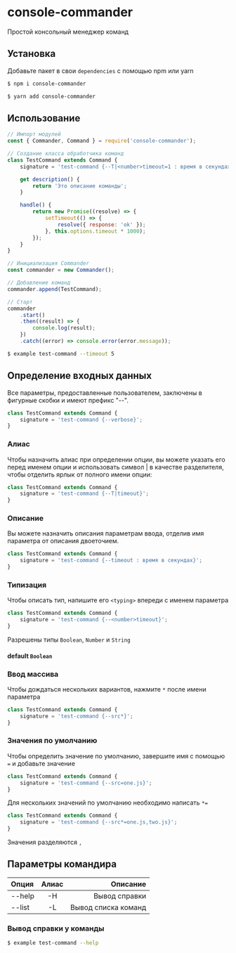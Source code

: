 # console-commander

Простой консольный менеджер команд

## Установка

Добавьте пакет в свои `dependencies` с помощью npm или yarn

```bash
$ npm i console-commander

$ yarn add console-commander
```

## Использование

```javascript
// Импорт модулей
const { Commander, Command } = require('console-commander');

// Создание класса обработчика команд
class TestCommand extends Command {
	signature = 'test-command {--T|<number>timeout=1 : время в секундах}';

	get description() {
		return 'Это описание команды';
	}

	handle() {
		return new Promise((resolve) => {
			setTimeout(() => {
				resolve({ response: 'ok' });
			}, this.options.timeout * 1000);
		});
	}
}

// Инициализация Commander
const commander = new Commander();

// Добавление команд
commander.append(TestCommand);

// Старт
commander
	.start()
	.then((result) => {
		console.log(result);
	})
	.catch((error) => console.error(error.message));
```

```bash
$ example test-command --timeout 5
```

## Определение входных данных

Все параметры, предоставленные пользователем, заключены в фигурные скобки и имеют префикс "--".

```javascript
class TestCommand extends Command {
	signature = 'test-command {--verbose}';
}
```

### Алиас

Чтобы назначить алиас при определении опции, вы можете указать его перед именем опции и использовать символ | в качестве
разделителя, чтобы отделить ярлык от полного имени опции:

```javascript
class TestCommand extends Command {
	signature = 'test-command {--T|timeout}';
}
```

### Описание

Вы можете назначить описания параметрам ввода, отделив имя параметра от описания двоеточием.

```javascript
class TestCommand extends Command {
	signature = 'test-command {--timeout : время в секундах}';
}
```

### Типизация

Чтобы описать тип, напишите его `<typing>` впереди с именем параметра

```javascript
class TestCommand extends Command {
	signature = 'test-command {--<number>timeout}';
}
```

Разрешены типы `Boolean`, `Number` и `String`

#### default `Boolean`

### Ввод массива

Чтобы дождаться нескольких вариантов, нажмите `*` после имени параметра

```javascript
class TestCommand extends Command {
	signature = 'test-command {--src*}';
}
```

### Значения по умолчанию

Чтобы определить значение по умолчанию, завершите имя с помощью `=` и добавьте значение

```javascript
class TestCommand extends Command {
	signature = 'test-command {--src=one.js}';
}
```

Для нескольких значений по умолчанию необходимо написать `*=`

```javascript
class TestCommand extends Command {
	signature = 'test-command {--src*=one.js,two.js}';
}
```

Значения разделяются `,`

## Параметры командира

| Опция  | Алиас |            Описание |
| :----- | :---: | ------------------: |
| --help |  -H   |       Вывод справки |
| --list |  -L   | Вывод списка команд |

### Вывод справки у команды

```bash
$ example test-command --help
```
